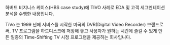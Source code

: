 하버드 비지니스 케이스(HBS case study)에 TIVO 사례로 EDA 및 고객 세그멘테이션 분석을 수행한 내용입니다. 

TiVo 는 1999 년에 서비스를 시작한 미국의 DVR(Digital Video Recorder) 브랜드로써, 
TV 프로그램을 하드디스크에 저장해 놓고 사용자가 원하는 시간에 즐길 수 있게 만든 일종의 Time-Shifting TV 시청 프로그램을 제공하는 회사입니다. 
